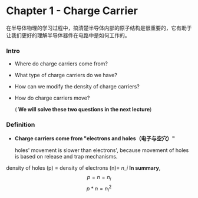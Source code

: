 # Chapter 1 - Charge Carrier

在半导体物理的学习过程中，搞清楚半导体内部的原子结构是很重要的，它有助于让我们更好的理解半导体器件在电路中是如何工作的。

### Intro

* Where do charge carriers come from?
* What type of charge carriers do we have?
* How can we modify the density of charge carriers?
* How do charge carriers move? 

  \( **We will solve these two questions in the next lecture**\)

### Definition

* **Charge carriers come from "electrons and holes（电子与空穴）"**

  holes' movement is slower than electrons', because movement of holes is based on release and trap mechanisms. 

density of holes \(p\) = density of electrons \(n\)= $n\_i$ **In summary**, $$p = n = n_i$$ $$p*n = n_i^2$$

